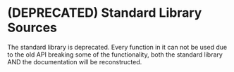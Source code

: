 # (DEPRECATED) Standard Library Sources

The standard library is deprecated. Every function in it can not be used
due to the old API breaking some of the functionality, both the standard library AND the documentation will be reconstructed.